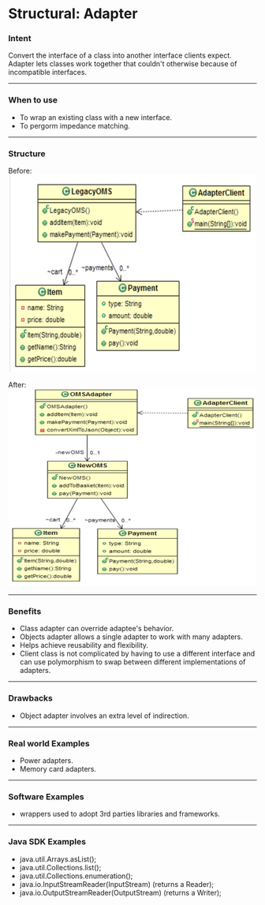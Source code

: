 # Structural: Adapter
### Intent

Convert the interface of a class into another interface clients expect. Adapter lets classes work together that couldn't otherwise because of incompatible interfaces.

---
### When to use

* To wrap an existing class with a new interface.
* To pergorm impedance matching.

---
### Structure

Before: <br />
<img src="./structural_adapter_before.jpg" width="600" height="400">

After: <br />
<img src="./structural_adapter_after.jpg" width="600" height="400">

---
### Benefits

* Class adapter can override adaptee's behavior.
* Objects adapter allows a single adapter to work with many adapters.
* Helps achieve reusability and flexibility.
* Client class is not complicated by having to use a different interface and can use polymorphism to swap between different implementations of adapters.

---
### Drawbacks

* Object adapter involves an extra level of indirection.

---
### Real world Examples

* Power adapters.
* Memory card adapters.

---
### Software Examples

* wrappers used to adopt 3rd parties libraries and frameworks.

--- 
### Java SDK Examples

* java.util.Arrays.asList();
* java.util.Collections.list();
* java.util.Collections.enumeration();
* java.io.InputStreamReader(InputStream) (returns a Reader);
* java.io.OutputStreamReader(OutputStream) (returns a Writer);
